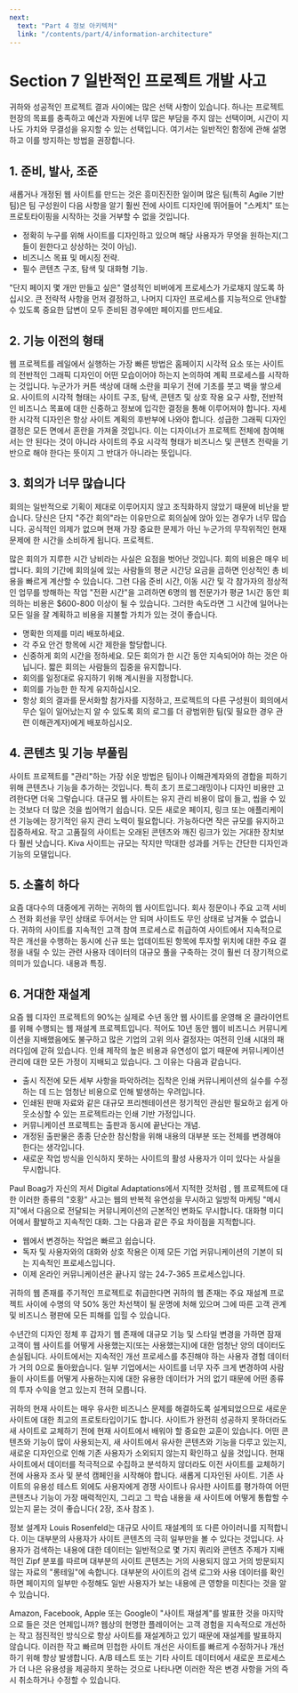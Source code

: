 ```yaml
---
next:
  text: "Part 4 정보 아키텍처"
  link: "/contents/part/4/information-architecture"
---
```


# Section 7 일반적인 프로젝트 개발 사고

귀하와 성공적인 프로젝트 결과 사이에는 많은 선택 사항이 있습니다. 하나는 프로젝트 헌장의 목표를 충족하고 예산과 자원에 너무 많은 부담을 주지 않는 선택이며, 시간이 지나도 가치와 무결성을 유지할 수 있는 선택입니다. 여기서는 일반적인 함정에 관해 설명하고 이를 방지하는 방법을 권장합니다.

## 1. 준비, 발사, 조준

새롭거나 개정된 웹 사이트를 만드는 것은 흥미진진한 일이며 많은 팀(특히 Agile 기반 팀)은 팀 구성원이 다음 사항을 알기 훨씬 전에 사이트 디자인에 뛰어들어 "스케치" 또는 프로토타이핑을 시작하는 것을 거부할 수 없을 것입니다.

- 정확히 누구를 위해 사이트를 디자인하고 있으며 해당 사용자가 무엇을 원하는지(그들이 원한다고 상상하는 것이 아님).
- 비즈니스 목표 및 메시징 전략.
- 필수 콘텐츠 구조, 탐색 및 대화형 기능.

"단지 페이지 몇 개만 만들고 싶은" 열성적인 비버에게 프로세스가 가로채지 않도록 하십시오. 큰 전략적 사항을 먼저 결정하고, 나머지 디자인 프로세스를 지능적으로 안내할 수 있도록 중요한 답변이 모두 준비된 경우에만 페이지를 만드세요.

## 2. 기능 이전의 형태

웹 프로젝트를 레일에서 실행하는 가장 빠른 방법은 홈페이지 시각적 요소 또는 사이트의 전반적인 그래픽 디자인이 어떤 모습이어야 하는지 논의하여 계획 프로세스를 시작하는 것입니다. 누군가가 커튼 색상에 대해 소란을 피우기 전에 기초를 붓고 벽을 쌓으세요. 사이트의 시각적 형태는 사이트 구조, 탐색, 콘텐츠 및 상호 작용 요구 사항, 전반적인 비즈니스 목표에 대한 신중하고 정보에 입각한 결정을 통해 이루어져야 합니다. 자세한 시각적 디자인은 항상 사이트 계획의 후반부에 나와야 합니다. 성급한 그래픽 디자인 결정은 모든 면에서 혼란을 가져올 것입니다. 이는 디자이너가 프로젝트 전체에 참여해서는 안 된다는 것이 아니라 사이트의 주요 시각적 형태가 비즈니스 및 콘텐츠 전략을 기반으로 해야 한다는 뜻이지 그 반대가 아니라는 뜻입니다.

## 3. 회의가 너무 많습니다

회의는 일반적으로 기획이 제대로 이루어지지 않고 조직화하지 않았기 때문에 비난을 받습니다. 당신은 단지 "주간 회의"라는 이유만으로 회의실에 앉아 있는 경우가 너무 많습니다. 공식적인 의제가 없으며 현재 가장 중요한 문제가 아닌 누군가의 무작위적인 현재 문제에 한 시간을 소비하게 됩니다. 프로젝트.

많은 회의가 지루한 시간 낭비라는 사실은 요점을 벗어난 것입니다. 회의 비용은 매우 비쌉니다. 회의 기간에 회의실에 있는 사람들의 평균 시간당 요금을 곱하면 인상적인 총 비용을 빠르게 계산할 수 있습니다. 그런 다음 준비 시간, 이동 시간 및 각 참가자의 정상적인 업무를 방해하는 작업 "전환 시간"을 고려하면 6명의 웹 전문가가 평균 1시간 동안 회의하는 비용은 $600-800 이상이 될 수 있습니다. 그러한 속도라면 그 시간에 일어나는 모든 일을 잘 계획하고 비용을 지불할 가치가 있는 것이 좋습니다.

- 명확한 의제를 미리 배포하세요.
- 각 주요 안건 항목에 시간 제한을 할당합니다.
- 신중하게 회의 시간을 정하세요. 모든 회의가 한 시간 동안 지속되어야 하는 것은 아닙니다. 짧은 회의는 사람들의 집중을 유지합니다.
- 회의를 일정대로 유지하기 위해 계시원을 지정합니다.
- 회의를 가능한 한 작게 유지하십시오.
- 항상 회의 결과를 문서화할 참가자를 지정하고, 프로젝트의 다른 구성원이 회의에서 무슨 일이 일어났는지 알 수 있도록 회의 로그를 더 광범위한 팀(및 필요한 경우 관련 이해관계자)에게 배포하십시오.

## 4. 콘텐츠 및 기능 부풀림

사이트 프로젝트를 "관리"하는 가장 쉬운 방법은 팀이나 이해관계자와의 경합을 피하기 위해 콘텐츠나 기능을 추가하는 것입니다. 특히 초기 프로그래밍이나 디자인 비용만 고려한다면 더욱 그렇습니다. 대규모 웹 사이트는 유지 관리 비용이 많이 들고, 씹을 수 있는 것보다 더 많은 것을 씹어먹기 쉽습니다. 모든 새로운 페이지, 링크 또는 애플리케이션 기능에는 장기적인 유지 관리 노력이 필요합니다. 가능하다면 작은 규모를 유지하고 집중하세요. 작고 고품질의 사이트는 오래된 콘텐츠와 깨진 링크가 있는 거대한 장치보다 훨씬 낫습니다. Kiva 사이트는 규모는 작지만 막대한 성과를 거두는 간단한 디자인과 기능의 모델입니다.

## 5. 소홀히 하다

요즘 대다수의 대중에게 귀하는 귀하의 웹 사이트입니다. 회사 정문이나 주요 고객 서비스 전화 회선을 무인 상태로 두어서는 안 되며 사이트도 무인 상태로 남겨둘 수 없습니다. 귀하의 사이트를 지속적인 고객 참여 프로세스로 취급하여 사이트에서 지속적으로 작은 개선을 수행하는 동시에 신규 또는 업데이트된 항목에 투자할 위치에 대한 주요 결정을 내릴 수 있는 관련 사용자 데이터의 대규모 풀을 구축하는 것이 훨씬 더 장기적으로 의미가 있습니다. 내용과 특징.

## 6. 거대한 재설계

요즘 웹 디자인 프로젝트의 90%는 실제로 수년 동안 웹 사이트를 운영해 온 클라이언트를 위해 수행되는 웹 재설계 프로젝트입니다. 적어도 10년 동안 웹이 비즈니스 커뮤니케이션을 지배했음에도 불구하고 많은 기업의 고위 의사 결정자는 여전히 인쇄 시대의 패러다임에 갇혀 있습니다. 인쇄 제작의 높은 비용과 유연성이 없기 때문에 커뮤니케이션 관리에 대한 모든 가정이 지배되고 있습니다. 그 이유는 다음과 같습니다.

- 출시 직전에 모든 세부 사항을 파악하려는 집착은 인쇄 커뮤니케이션의 실수를 수정하는 데 드는 엄청난 비용으로 인해 발생하는 우려입니다.
- 인쇄된 판매 자료와 같은 대규모 프리젠테이션은 정기적인 관심만 필요하고 쉽게 아웃소싱할 수 있는 프로젝트라는 인쇄 기반 가정입니다.
- 커뮤니케이션 프로젝트는 출판과 동시에 끝난다는 개념.
- 개정된 출판물은 종종 단순한 참신함을 위해 내용의 대부분 또는 전체를 변경해야 한다는 생각입니다.
- 새로운 작업 방식을 인식하지 못하는 사이트의 활성 사용자가 이미 있다는 사실을 무시합니다.

Paul Boag가 자신의 저서 Digital Adaptations에서 지적한 것처럼 , 웹 프로젝트에 대한 이러한 종류의 "호황" 사고는 웹의 반복적 유연성을 무시하고 일방적 마케팅 "메시지"에서 다음으로 전달되는 커뮤니케이션의 근본적인 변화도 무시합니다. 대화형 미디어에서 활발하고 지속적인 대화. 그는 다음과 같은 주요 차이점을 지적합니다.

- 웹에서 변경하는 작업은 빠르고 쉽습니다.
- 독자 및 사용자와의 대화와 상호 작용은 이제 모든 기업 커뮤니케이션의 기본이 되는 지속적인 프로세스입니다.
- 이제 온라인 커뮤니케이션은 끝나지 않는 24-7-365 프로세스입니다.

귀하의 웹 존재를 주기적인 프로젝트로 취급한다면 귀하의 웹 존재는 주요 재설계 프로젝트 사이에 수명의 약 50% 동안 차선책이 될 운명에 처해 있으며 그에 따른 고객 관계 및 비즈니스 평판에 모든 피해를 입힐 수 있습니다.

수년간의 디자인 정체 후 갑자기 웹 존재에 대규모 기능 및 스타일 변경을 가하면 잠재 고객이 웹 사이트를 어떻게 사용했는지(또는 사용했는지)에 대한 엄청난 양의 데이터도 손실됩니다. 사이트에서는 지속적인 개선 프로세스를 추진해야 하는 사용자 경험 데이터가 거의 0으로 돌아왔습니다. 일부 기업에서는 사이트를 너무 자주 크게 변경하여 사람들이 사이트를 어떻게 사용하는지에 대한 유용한 데이터가 거의 없기 때문에 어떤 종류의 투자 수익을 얻고 있는지 전혀 모릅니다.

귀하의 현재 사이트는 매우 유사한 비즈니스 문제를 해결하도록 설계되었으므로 새로운 사이트에 대한 최고의 프로토타입이기도 합니다. 사이트가 완전히 성공하지 못하더라도 새 사이트로 교체하기 전에 현재 사이트에서 배워야 할 중요한 교훈이 있습니다. 어떤 콘텐츠와 기능이 많이 사용되는지, 새 사이트에서 유사한 콘텐츠와 기능을 다루고 있는지, 새로운 디자인으로 인해 기존 사용자가 소외되지 않는지 확인하고 싶을 것입니다. 현재 사이트에서 데이터를 적극적으로 수집하고 분석하지 않더라도 이전 사이트를 교체하기 전에 사용자 조사 및 분석 캠페인을 시작해야 합니다. 새롭게 디자인된 사이트. 기존 사이트의 유용성 테스트 외에도 사용자에게 경쟁 사이트나 유사한 사이트를 평가하여 어떤 콘텐츠나 기능이 가장 매력적인지, 그리고 그 학습 내용을 새 사이트에 어떻게 통합할 수 있는지 묻는 것이 좋습니다( 2장, 조사 참조 ).

정보 설계자 Louis Rosenfeld는 대규모 사이트 재설계의 또 다른 아이러니를 지적합니다. 이는 대부분의 사용자가 사이트 콘텐츠의 극히 일부만을 볼 수 있다는 것입니다. 사용자가 검색하는 내용에 대한 데이터는 일반적으로 몇 가지 쿼리와 콘텐츠 주제가 지배적인 Zipf 분포를 따르며 대부분의 사이트 콘텐츠는 거의 사용되지 않고 거의 방문되지 않는 자료의 "롱테일"에 속합니다. 대부분의 사이트의 검색 로그와 사용 데이터를 확인하면 페이지의 일부만 수정해도 일반 사용자가 보는 내용에 큰 영향을 미친다는 것을 알 수 있습니다.

Amazon, Facebook, Apple 또는 Google이 "사이트 재설계"를 발표한 것을 마지막으로 들은 것은 언제입니까? 웹상의 현명한 플레이어는 고객 경험을 지속적으로 개선하는 작고 점진적인 방식으로 항상 사이트를 재설계하고 있기 때문에 재설계를 발표하지 않습니다. 이러한 작고 빠르며 민첩한 사이트 개선은 사이트를 빠르게 수정하거나 개선하기 위해 항상 발생합니다. A/B 테스트 또는 기타 사이트 데이터에서 새로운 프로세스가 더 나은 유용성을 제공하지 못하는 것으로 나타나면 이러한 작은 변경 사항을 거의 즉시 취소하거나 수정할 수 있습니다.
